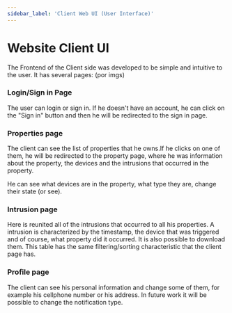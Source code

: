 ```yaml
---
sidebar_label: 'Client Web UI (User Interface)'
---
```


# Website Client UI

The Frontend of the Client side was developed to be simple and intuitive to the user. 
It has several pages:
(por imgs)

### Login/Sign in Page

The user can login or sign in. If he doesn't have an account, he can click on the "Sign in" button and then he will be redirected to the sign in page.

### Properties page

The client can see the list of properties that he owns.If he clicks on one of them, he will be redirected to the property page, where he was information about the property, the devices and the intrusions that occurred in the property.  

He can see what devices are in the property, what type they are, change their state (or see).



### Intrusion page

Here is reunited all of the intrusions that occurred to all his properties. A intrusion is characterized by the timestamp, the device that was triggered and of course, what property did it occurred. It is also possible to download them. This table has the same filtering/sorting characteristic that the client page has. 

### Profile page

The client can see his personal information and change some of them, for example his cellphone number or his address. In future work it will be possible to change the notification type.